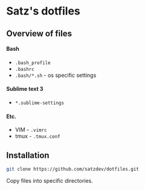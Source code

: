 # Satz's dotfiles


## Overview of files

#### Bash
* `.bash_profile`
* `.bashrc`
* `.bash/*.sh` - os specific settings

#### Sublime text 3
* `*.sublime-settings`

#### Etc.
* VIM - `.vimrc`
* tmux - `.tmux.conf`

## Installation

```bash
git clone https://github.com/satzdev/dotfiles.git
```

Copy files into specific directories.
